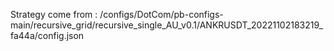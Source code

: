 Strategy come from : /configs/DotCom/pb-configs-main/recursive_grid/recursive_single_AU_v0.1/ANKRUSDT_20221102183219_fa44a/config.json